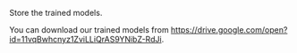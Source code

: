 Store the trained models.

You can download our trained models from https://drive.google.com/open?id=11vqBwhcnyz1ZviLLiQrAS9YNibZ-RdJi.
